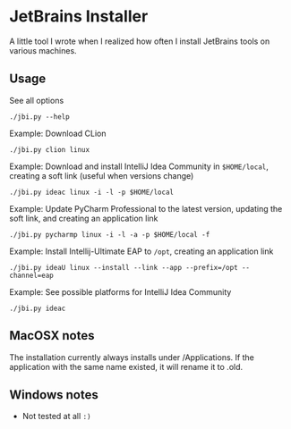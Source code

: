 # JetBrains Installer

A little tool I wrote when I realized how often I install JetBrains
tools on various machines.

## Usage

See all options

    ./jbi.py --help

Example: Download CLion

    ./jbi.py clion linux

Example: Download and install IntelliJ Idea Community in `$HOME/local`, creating a soft link (useful when versions change)

    ./jbi.py ideac linux -i -l -p $HOME/local

Example: Update PyCharm Professional to the latest version, updating the soft link, and creating an application link

    ./jbi.py pycharmp linux -i -l -a -p $HOME/local -f

Example: Install Intellij-Ultimate EAP to `/opt`, creating an application link

    ./jbi.py ideaU linux --install --link --app --prefix=/opt --channel=eap

Example: See possible platforms for IntelliJ Idea Community

    ./jbi.py ideac

## MacOSX notes

The installation currently always installs under /Applications.
If the application with the same name existed, it will rename it to .old.

## Windows notes

* Not tested at all `:)`

